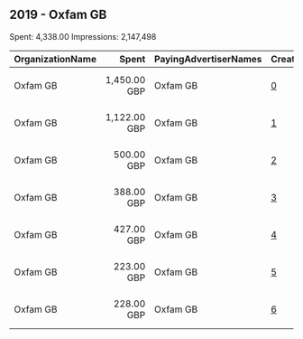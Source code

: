 ## 2019 - Oxfam GB 
Spent: 4,338.00
Impressions: 2,147,498

|OrganizationName|Spent|PayingAdvertiserNames|CreativeUrls|Impressions|Genders|AgeBrackets|CountryCodes|BillingAddresses|CandidateBallotInformation|
|:---|---:|:---|:---|---:|:---|:---|:---|:---|:---|
|Oxfam GB|1,450.00 GBP|Oxfam GB|[0](https://www.snap.com/political-ads/asset/2a3b6784e38f0523804a8c01f98ac3a4cd48904e97539da2c92cacd09e441f34?mediaType=mp4)|605,887|FEMALE|25+|united kingdom|"John Smith Drive, Cowley,Oxford,OX4 2JY,GB"||
|Oxfam GB|1,122.00 GBP|Oxfam GB|[1](https://www.snap.com/political-ads/asset/fb48ebc0e6651ae770eeffce1f47dc28cd6f22b0341154091a064af0c1f9d0e8?mediaType=mp4)|469,272|FEMALE|25+|united kingdom|"John Smith Drive, Cowley,Oxford,OX4 2JY,GB"||
|Oxfam GB|500.00 GBP|Oxfam GB|[2](https://www.snap.com/political-ads/asset/db9643e22e0494dcde7c6685013af2fdaef0552d09a472a0efa4f8f0c2e3ab67?mediaType=mp4)|285,628||18+|united kingdom|"John Smith Drive, Cowley,Oxford,OX4 2JY,GB"||
|Oxfam GB|388.00 GBP|Oxfam GB|[3](https://www.snap.com/political-ads/asset/1536f1465360793f1cfad8803eb80ecc26c112be40b23f06486819fe09cc9b2c?mediaType=mov)|272,294||18+|united kingdom|"John Smith Drive, Cowley,Oxford,OX4 2JY,GB"||
|Oxfam GB|427.00 GBP|Oxfam GB|[4](https://www.snap.com/political-ads/asset/fb48ebc0e6651ae770eeffce1f47dc28cd6f22b0341154091a064af0c1f9d0e8?mediaType=mp4)|186,864|FEMALE|25+|united kingdom|"John Smith Drive, Cowley,Oxford,OX4 2JY,GB"||
|Oxfam GB|223.00 GBP|Oxfam GB|[5](https://www.snap.com/political-ads/asset/8f25e37776cf6a501cb24eaeaa5f94091f6ba31ad3c3d7c83c874621a4597d1f?mediaType=mov)|164,347||18+|united kingdom|"John Smith Drive, Cowley,Oxford,OX4 2JY,GB"||
|Oxfam GB|228.00 GBP|Oxfam GB|[6](https://www.snap.com/political-ads/asset/1536f1465360793f1cfad8803eb80ecc26c112be40b23f06486819fe09cc9b2c?mediaType=mov)|163,206||18+|united kingdom|"John Smith Drive, Cowley,Oxford,OX4 2JY,GB"||
